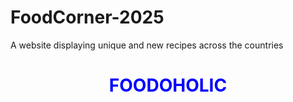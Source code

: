 # FoodCorner-2025
A website displaying unique and new recipes across the countries
<head>
  <h1><center><font color="Blue">FOODOHOLIC</font></center></h1>
</head>
